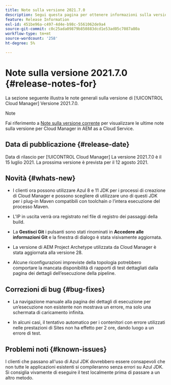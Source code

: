 ```yaml
---
title: Note sulla versione 2021.7.0
description: Segui questa pagina per ottenere informazioni sulla versione 2021.7.0 di Cloud Manager
feature: Release Information
exl-id: 451be96a-c497-4d4e-b98c-5561062de9a4
source-git-commit: c0c25ada09879b850883dcd1e53ad05c7087a80a
workflow-type: tm+mt
source-wordcount: '258'
ht-degree: 5%

---
```


# Note sulla versione 2021.7.0 {#release-notes-for}

La sezione seguente illustra le note generali sulla versione di [!UICONTROL Cloud Manager] Versione 2021.7.0.

>[!NOTE]
>Fai riferimento a [Note sulla versione corrente](https://experienceleague.adobe.com/docs/experience-manager-cloud-service/onboarding/getting-access/release-notes-cloud-manager/release-notes-cm-current.html?lang=en#getting-access) per visualizzare le ultime note sulla versione per Cloud Manager in AEM as a Cloud Service.

## Data di pubblicazione {#release-date}

Data di rilascio per [!UICONTROL Cloud Manager] La versione 2021.7.0 è il 15 luglio 2021.
La prossima versione è prevista per il 12 agosto 2021.

## Novità {#whats-new}

* I clienti ora possono utilizzare Azul 8 e 11 JDK per i processi di creazione di Cloud Manager e possono scegliere di utilizzare uno di questi JDK per i plug-in Maven compatibili con toolchain *o* l’intera esecuzione del processo Maven.

* L&#39;IP in uscita verrà ora registrato nel file di registro dei passaggi della build.

* La **Gestisci Git** i pulsanti sono stati rinominati in **Accedere alle informazioni Git** e la finestra di dialogo è stata visivamente aggiornata.

* La versione di AEM Project Archetype utilizzata da Cloud Manager è stata aggiornata alla versione 28.

* Alcune riconfigurazioni impreviste della topologia potrebbero comportare la mancata disponibilità di rapporti di test dettagliati dalla pagina dei dettagli dell’esecuzione della pipeline.

## Correzioni di bug {#bug-fixes}

* La navigazione manuale alla pagina dei dettagli di esecuzione per un’esecuzione non esistente non mostrava un errore, ma solo una schermata di caricamento infinita.

* In alcuni casi, il tentativo automatico per i contenitori con errore utilizzati nelle prestazioni di Sites non ha effetto per 2 ore, dando luogo a un errore di test.

## Problemi noti {#known-issues}

I clienti che passano all&#39;uso di Azul JDK dovrebbero essere consapevoli che non tutte le applicazioni esistenti si compileranno senza errori su Azul JDK. Si consiglia vivamente di eseguire il test localmente prima di passare a un altro metodo.
